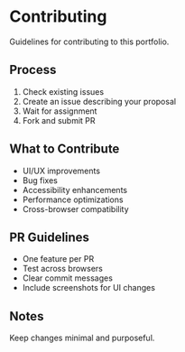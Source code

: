 # Contributing

Guidelines for contributing to this portfolio.

## Process

1. Check existing issues
2. Create an issue describing your proposal
3. Wait for assignment
4. Fork and submit PR

## What to Contribute

- UI/UX improvements
- Bug fixes
- Accessibility enhancements
- Performance optimizations
- Cross-browser compatibility

## PR Guidelines

- One feature per PR
- Test across browsers
- Clear commit messages
- Include screenshots for UI changes

## Notes

Keep changes minimal and purposeful.
